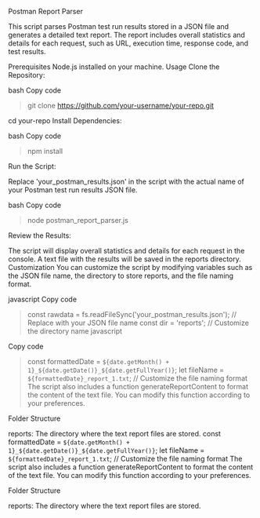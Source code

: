 Postman Report Parser

This script parses Postman test run results stored in a JSON file and generates a detailed text report. The report includes overall statistics and details for each request, such as URL, execution time, response code, and test results.

Prerequisites
Node.js installed on your machine.
Usage
Clone the Repository:

bash
Copy code

>git clone https://github.com/your-username/your-repo.git

cd your-repo
Install Dependencies:

bash
Copy code

>npm install

Run the Script:

Replace 'your_postman_results.json' in the script with the actual name of your Postman test run results JSON file.

bash
Copy code

>node postman_report_parser.js

Review the Results:

The script will display overall statistics and details for each request in the console.
A text file with the results will be saved in the reports directory.
Customization
You can customize the script by modifying variables such as the JSON file name, the directory to store reports, and the file naming format.

javascript
Copy code

>const rawdata = fs.readFileSync('your_postman_results.json'); 
// Replace with your JSON file name
const dir = 'reports'; 
// Customize the directory name
javascript

Copy code
>const formattedDate = `${date.getMonth() + 1}_${date.getDate()}_${date.getFullYear()}`;
let fileName = `${formattedDate}_report_1.txt`; 
// Customize the file naming format
The script also includes a function generateReportContent to format the content of the text file. You can modify this function according to your preferences.

Folder Structure

reports: The directory where the text report files are stored.
const formattedDate = `${date.getMonth() + 1}_${date.getDate()}_${date.getFullYear()}`;
let fileName = `${formattedDate}_report_1.txt`; // Customize the file naming format
The script also includes a function generateReportContent to format the content of the text file. You can modify this function according to your preferences.

Folder Structure

reports: The directory where the text report files are stored.
